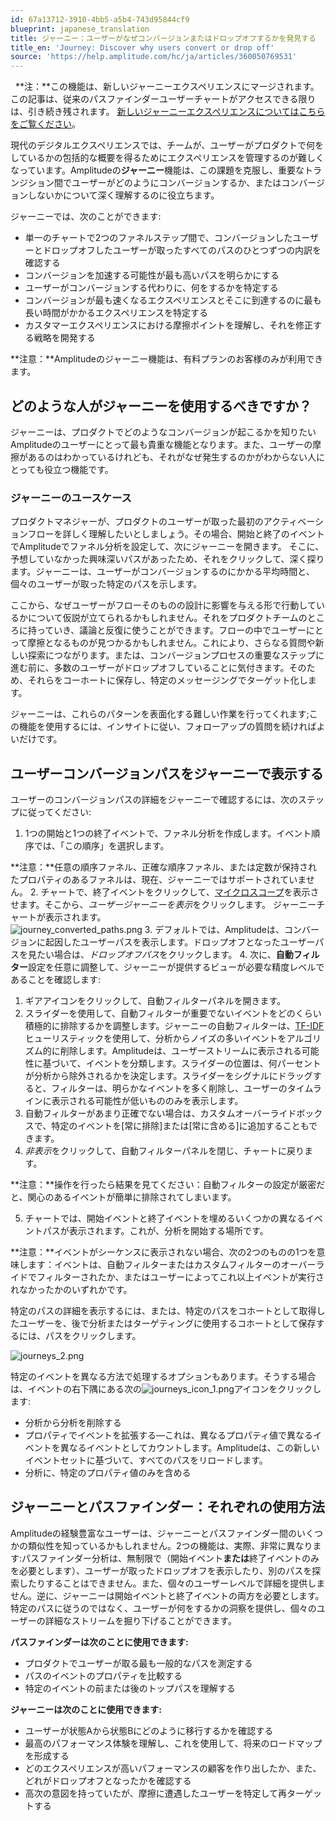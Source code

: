 ```yaml
---
id: 67a13712-3910-4bb5-a5b4-743d95844cf9
blueprint: japanese_translation
title: ジャーニー：ユーザーがなぜコンバージョンまたはドロップオフするかを発見する
title_en: 'Journey: Discover why users convert or drop off'
source: 'https://help.amplitude.com/hc/ja/articles/360050769531'
---
```

 
**注：**この機能は、新しいジャーニーエクスペリエンスにマージされます。 この記事は、従来のパスファインダーユーザーチャートがアクセスできる限りは、引き続き残されます。 [新しいジャーニーエクスペリエンスについてはこちらをご覧ください](/docs/analytics/charts/journeys/journeys-understand-paths)。

現代のデジタルエクスペリエンスでは、チームが、ユーザーがプロダクトで何をしているかの包括的な概要を得るためにエクスペリエンスを管理するのが難しくなっています。Amplitudeの**ジャーニー**機能は、この課題を克服し、重要なトランジション間でユーザーがどのようにコンバージョンするか、またはコンバージョンしないかについて深く理解するのに役立ちます。 

ジャーニーでは、次のことができます:

* 単一のチャートで2つのファネルステップ間で、コンバージョンしたユーザーとドロップオフしたユーザーが取ったすべてのパスのひとつずつの内訳を確認する
* コンバージョンを加速する可能性が最も高いパスを明らかにする
* ユーザーがコンバージョンする代わりに、何をするかを特定する
* コンバージョンが最も速くなるエクスペリエンスとそこに到達するのに最も長い時間がかかるエクスペリエンスを特定する
* カスタマーエクスペリエンスにおける摩擦ポイントを理解し、それを修正する戦略を開発する

**注意：**Amplitudeのジャーニー機能は、有料プランのお客様のみが利用できます。

## どのような人がジャーニーを使用するべきですか？

ジャーニーは、プロダクトでどのようなコンバージョンが起こるかを知りたいAmplitudeのユーザーにとって最も貴重な機能となります。また、ユーザーの摩擦があるのはわかっているけれども、それがなぜ発生するのかがわからない人にとっても役立つ機能です。

### ジャーニーのユースケース

プロダクトマネジャーが、プロダクトのユーザーが取った最初のアクティベーションフローを詳しく理解したいとしましょう。その場合、開始と終了のイベントでAmplitudeでファネル分析を設定して、次にジャーニーを開きます。 そこに、予想していなかった興味深いパスがあったため、それをクリックして、深く探ります。ジャーニーは、ユーザーがコンバージョンするのにかかる平均時間と、個々のユーザーが取った特定のパスを示します。

ここから、なぜユーザーがフローそのものの設計に影響を与える形で行動しているかについて仮説が立てられるかもしれません。それをプロダクトチームのところに持っていき、議論と反復に使うことができます。フローの中でユーザーにとって摩擦となるものが見つかるかもしれません。これにより、さらなる質問や新しい探索につながります。または、コンバージョンプロセスの重要なステップに進む前に、多数のユーザーがドロップオフしていることに気付きます。そのため、それらをコーホートに保存し、特定のメッセージングでターゲット化します。

ジャーニーは、これらのパターンを表面化する難しい作業を行ってくれます;この機能を使用するには、インサイトに従い、フォローアップの質問を続ければよいだけです。

## ユーザーコンバージョンパスをジャーニーで表示する

ユーザーのコンバージョンパスの詳細をジャーニーで確認するには、次のステップに従ってください:

1. 1つの開始と1つの終了イベントで、ファネル分析を作成します。イベント順序では、「この順序」を選択します。  
  
**注意：**任意の順序ファネル、正確な順序ファネル、または定数が保持されたプロパティのあるファネルは、現在、ジャーニーではサポートされていません。
2. チャートで、終了イベントをクリックして、[マイクロスコープ](/docs/analytics/microscope)を表示させます。そこから、*ユーザージャーニーを表示*をクリックします。 ジャーニーチャートが表示されます。  
![journey_converted_paths.png](/docs/output/img/jp/journey-converted-paths-png.png)
3. デフォルトでは、Amplitudeは、コンバージョンに起因したユーザーパスを表示します。ドロップオフとなったユーザーパスを見たい場合は、*ドロップオフパス*をクリックします。
4. 次に、**自動フィルター**設定を任意に調整して、ジャーニーが提供するビューが必要な精度レベルであることを確認します:
1. ギアアイコンをクリックして、自動フィルターパネルを開きます。
2. スライダーを使用して、自動フィルターが重要でないイベントをどのくらい積極的に排除するかを調整します。ジャーニーの自動フィルターは、[TF-IDF](https://en.wikipedia.org/wiki/Tf%E2%80%93idf)ヒューリスティックを使用して、分析からノイズの多いイベントをアルゴリズム的に削除します。Amplitudeは、ユーザーストリームに表示される可能性に基づいて、イベントを分類します。スライダーの位置は、何パーセントが分析から除外されるかを決定します。スライダーをシグナルにドラッグすると、フィルターは、明らかなイベントを多く削除し、ユーザーのタイムラインに表示される可能性が低いもののみを表示します。
3. 自動フィルターがあまり正確でない場合は、カスタムオーバーライドボックスで、特定のイベントを[常に排除]または[常に含める]に追加することもできます。
4. *非表示*をクリックして、自動フィルターパネルを閉じ、チャートに戻ります。

**注意：**操作を行ったら結果を見てください：自動フィルターの設定が厳密だと、関心のあるイベントが簡単に排除されてしまいます。

5. チャートでは、開始イベントと終了イベントを埋めるいくつかの異なるイベントパスが表示されます。これが、分析を開始する場所です。

**注意：**イベントがシーケンスに表示されない場合、次の2つのものの1つを意味します：イベントは、自動フィルターまたはカスタムフィルターのオーバーライドでフィルターされたか、またはユーザーによってこれ以上イベントが実行されなかったかのいずれかです。

特定のパスの詳細を表示するには、または、特定のパスをコホートとして取得したユーザーを、後で分析またはターゲティングに使用するコホートとして保存するには、パスをクリックします。

![journeys_2.png](/docs/output/img/jp/journeys-2-png.png)

特定のイベントを異なる方法で処理するオプションもあります。そうする場合は、イベントの右下隅にある次の![journeys_icon_1.png](/docs/output/img/jp/journeys-icon-1-png.png)アイコンをクリックします:

* 分析から分析を削除する
* プロパティでイベントを拡張する—これは、異なるプロパティ値で異なるイベントを異なるイベントとしてカウントします。Amplitudeは、この新しいイベントセットに基づいて、すべてのパスをリロードします。
* 分析に、特定のプロパティ値のみを含める

## ジャーニーとパスファインダー：それぞれの使用方法

Amplitudeの経験豊富なユーザーは、ジャーニーとパスファインダー間のいくつかの類似性を知っているかもしれません。2つの機能は、実際、非常に異なります:パスファインダー分析は、無制限で（開始イベント**または**終了イベントのみを必要とします）、ユーザーが取ったドロップオフを表示したり、別のパスを探索したりすることはできません。また、個々のユーザーレベルで詳細を提供しません。逆に、ジャーニーは開始イベントと終了イベントの両方を必要とします。特定のパスに従うのではなく、ユーザーが何をするかの洞察を提供し、個々のユーザーの詳細なストリームを掘り下げることができます。

**パスファインダーは次のことに使用できます:**

* プロダクトでユーザーが取る最も一般的なパスを測定する
* パスのイベントのプロパティを比較する
* 特定のイベントの前または後のトップパスを理解する

**ジャーニーは次のことに使用できます:**

* ユーザーが状態Aから状態Bにどのように移行するかを確認する
* 最高のパフォーマンス体験を理解し、これを使用して、将来のロードマップを形成する
* どのエクスペリエンスが高いパフォーマンスの顧客を作り出したか、また、どれがドロップオフとなったかを確認する
* 高次の意図を持っていたが、摩擦に遭遇したユーザーを特定して再ターゲットする
